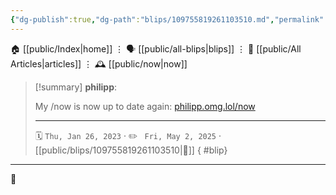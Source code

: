 ```yaml
---
{"dg-publish":true,"dg-path":"blips/109755819261103510.md","permalink":"/blips/109755819261103510/","title":"philipp on mastodon @ 2023-01-26"}
---
```



<div class="transclusion internal-embed is-loaded"><div class="markdown-embed">




🏠 [[public/Index\|home]]  ⋮ 🗣️ [[public/all-blips\|blips]] ⋮  📝 [[public/All Articles\|articles]]  ⋮ 🕰️ [[public/now\|now]]


</div></div>


> [!summary] **philipp**:
>
> My /now is now up to date again: [philipp.omg.lol/now](https://philipp.omg.lol/now)
> - - -
>
> 🗓️ <code>Thu, Jan 26, 2023</code>  · ✏️ <code> Fri, May 2, 2025</code>  · [[public/blips/109755819261103510\|🔗]]
{ #blip}


- - -

 👾
